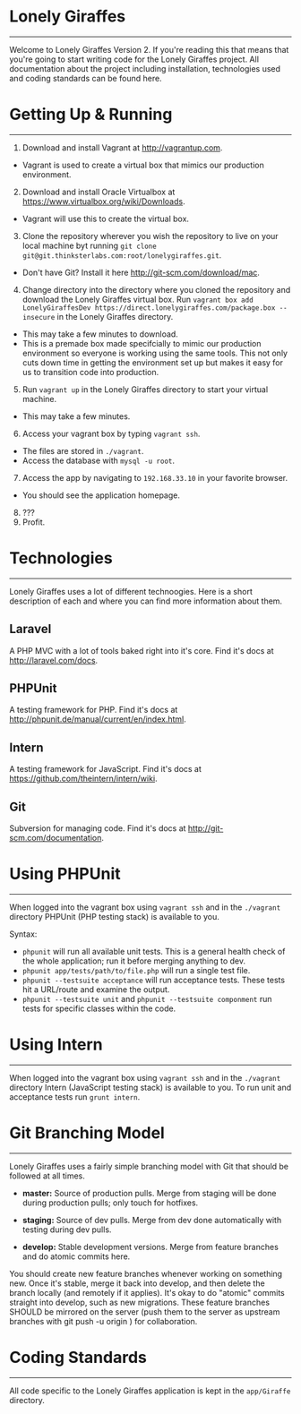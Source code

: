 Lonely Giraffes
===============
***


Welcome to Lonely Giraffes Version 2.  If you're reading this that means that you're going to start writing code for the Lonely Giraffes project.  All documentation about the project including installation, technologies used and coding standards can be found here.


Getting Up & Running
====================
***


1. Download and install Vagrant at http://vagrantup.com.
  * Vagrant is used to create a virtual box that mimics our production environment.
2. Download and install Oracle Virtualbox at https://www.virtualbox.org/wiki/Downloads.
  * Vagrant will use this to create the virtual box.
3. Clone the repository wherever you wish the repository to live on your local machine byt running `git clone git@git.thinksterlabs.com:root/lonelygiraffes.git`.
  * Don't have Git?  Install it here http://git-scm.com/download/mac.
4. Change directory into the directory where you cloned the repository and download the Lonely Giraffes virtual box.  Run `vagrant box add LonelyGiraffesDev https://direct.lonelygiraffes.com/package.box --insecure` in the Lonely Giraffes directory.
  * This may take a few minutes to download.
  * This is a premade box made specifcially to mimic our production environment so everyone is working using the same tools.  This not only cuts down time in getting the environment set up but makes it easy for us to transition code into production.
5. Run `vagrant up` in the Lonely Giraffes directory to start your virtual machine.
  * This may take a few minutes.
6. Access your vagrant box by typing `vagrant ssh`.
  * The files are stored in `./vagrant`.
  * Access the database with `mysql -u root`.
7. Access the app by navigating to `192.168.33.10` in your favorite browser.
  * You should see the application homepage.
8. ???
9. Profit.


Technologies
============
***


Lonely Giraffes uses a lot of different technoogies.  Here is a short description of each and where you can find more information about them.


Laravel
-------


A PHP MVC with a lot of tools baked right into it's core.  Find it's docs at http://laravel.com/docs.


PHPUnit
-------


A testing framework for PHP.  Find it's docs at http://phpunit.de/manual/current/en/index.html.


Intern
------


A testing framework for JavaScript.  Find it's docs at https://github.com/theintern/intern/wiki.


Git
---


Subversion for managing code.  Find it's docs at http://git-scm.com/documentation.


Using PHPUnit
=============
***


When logged into the vagrant box using `vagrant ssh` and in the `./vagrant` directory PHPUnit (PHP testing stack) is available to you.

Syntax:

* `phpunit` will run all available unit tests. This is a general health check of the whole application; run it before merging anything to dev.
* `phpunit app/tests/path/to/file.php` will run a single test file. 
* `phpunit --testsuite acceptance` will run acceptance tests. These tests hit a URL/route and examine the output.
* `phpunit --testsuite unit` and `phpunit --testsuite componment` run tests for specific classes within the code.

Using Intern
=============
***


When logged into the vagrant box using `vagrant ssh` and in the `./vagrant` directory Intern (JavaScript testing stack) is available to you.  To run unit and acceptance tests run `grunt intern`.


Git Branching Model
===================
***


Lonely Giraffes uses a fairly simple branching model with Git that should be followed at all times.


* **master:** Source of production pulls. Merge from staging will be done during production pulls; only touch for hotfixes.

* **staging:** Source of dev pulls. Merge from dev done automatically with testing during dev pulls.

* **develop:** Stable development versions. Merge from feature branches and do atomic commits here.


You should create new feature branches whenever working on something new. Once it's stable, merge it back into develop, and then delete the branch locally (and remotely if it applies). It's okay to do "atomic" commits straight into develop, such as new migrations. These feature branches SHOULD be mirrored on the server (push them to the server as upstream branches with git push -u origin <branch>)
for collaboration.


Coding Standards
================
***


All code specific to the Lonely Giraffes application is kept in the `app/Giraffe` directory.